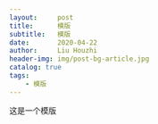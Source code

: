 ```yaml
---
layout:     post
title:      模版
subtitle:   模版
date:       2020-04-22
author:     Liu Houzhi
header-img: img/post-bg-article.jpg
catalog: true
tags:
    - 模版
---
```

这是一个模版
